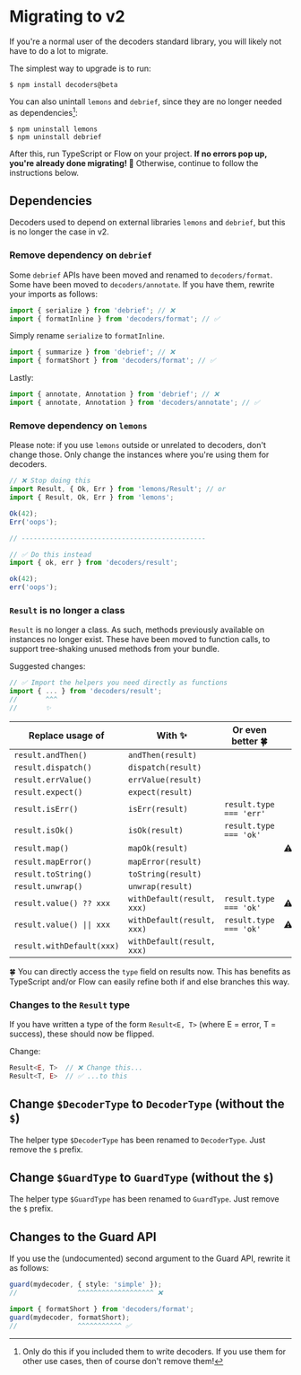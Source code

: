 # Migrating to v2

If you're a normal user of the decoders standard library, you will likely not have to do a
lot to migrate.

The simplest way to upgrade is to run:

    $ npm install decoders@beta

You can also unintall `lemons` and `debrief`, since they are no longer needed as
dependencies[^1]:

    $ npm uninstall lemons
    $ npm uninstall debrief

After this, run TypeScript or Flow on your project. **If no errors pop up, you're already
done migrating! 🎉** Otherwise, continue to follow the instructions below.

## Dependencies

Decoders used to depend on external libraries `lemons` and `debrief`, but this is no
longer the case in v2.

### Remove dependency on `debrief`

Some `debrief` APIs have been moved and renamed to `decoders/format`. Some have been moved
to `decoders/annotate`. If you have them, rewrite your imports as follows:

```typescript
import { serialize } from 'debrief'; // ❌
import { formatInline } from 'decoders/format'; // ✅
```

Simply rename `serialize` to `formatInline`.

```typescript
import { summarize } from 'debrief'; // ❌
import { formatShort } from 'decoders/format'; // ✅
```

Lastly:

```typescript
import { annotate, Annotation } from 'debrief'; // ❌
import { annotate, Annotation } from 'decoders/annotate'; // ✅
```

### Remove dependency on `lemons`

Please note: if you use `lemons` outside or unrelated to decoders, don't change those.
Only change the instances where you're using them for decoders.

```typescript
// ❌ Stop doing this
import Result, { Ok, Err } from 'lemons/Result'; // or
import { Result, Ok, Err } from 'lemons';

Ok(42);
Err('oops');

// ----------------------------------------------

// ✅ Do this instead
import { ok, err } from 'decoders/result';

ok(42);
err('oops');
```

### `Result` is no longer a class

`Result` is no longer a class. As such, methods previously available on instances no
longer exist. These have been moved to function calls, to support tree-shaking unused
methods from your bundle.

Suggested changes:

```typescript
// ✅ Import the helpers you need directly as functions
import { ... } from 'decoders/result';
//       ^^^
//       ✨
```

| Replace usage of          | With ✨                    | Or even better 🍀       |     |
| ------------------------- | -------------------------- | ----------------------- | --- |
| `result.andThen()`        | `andThen(result)`          |                         |     |
| `result.dispatch()`       | `dispatch(result)`         |                         |     |
| `result.errValue()`       | `errValue(result)`         |                         |     |
| `result.expect()`         | `expect(result)`           |                         |     |
| `result.isErr()`          | `isErr(result)`            | `result.type === 'err'` |     |
| `result.isOk()`           | `isOk(result)`             | `result.type === 'ok'`  |     |
| `result.map()`            | `mapOk(result)`            |                         | ⚠️  |
| `result.mapError()`       | `mapError(result)`         |                         |     |
| `result.toString()`       | `toString(result)`         |                         |     |
| `result.unwrap()`         | `unwrap(result)`           |                         |     |
| `result.value() ?? xxx`   | `withDefault(result, xxx)` | `result.type === 'ok'`  | ⚠️  |
| `result.value() \|\| xxx` | `withDefault(result, xxx)` | `result.type === 'ok'`  | ⚠️  |
| `result.withDefault(xxx)` | `withDefault(result, xxx)` |                         |     |

🍀 You can directly access the `type` field on results now. This has benefits as
TypeScript and/or Flow can easily refine both if and else branches this way.

### Changes to the `Result` type

If you have written a type of the form `Result<E, T>` (where E = error, T = success),
these should now be flipped.

Change:

```typescript
Result<E, T>  // ❌ Change this...
Result<T, E>  // ✅ ...to this
```

## Change `$DecoderType` to `DecoderType` (without the `$`)

The helper type `$DecoderType` has been renamed to `DecoderType`. Just remove the `$`
prefix.

## Change `$GuardType` to `GuardType` (without the `$`)

The helper type `$GuardType` has been renamed to `GuardType`. Just remove the `$` prefix.

## Changes to the Guard API

If you use the (undocumented) second argument to the Guard API, rewrite it as follows:

```typescript
guard(mydecoder, { style: 'simple' });
//               ^^^^^^^^^^^^^^^^^^^ ❌

import { formatShort } from 'decoders/format';
guard(mydecoder, formatShort);
//               ^^^^^^^^^^^ ✅
```

[^1]:
    Only do this if you included them to write decoders. If you use them for other use
    cases, then of course don't remove them!
